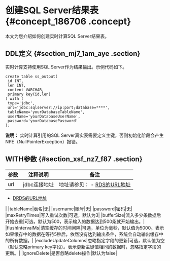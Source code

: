 # 创建SQL Server结果表 {#concept_186706 .concept}

本文为您介绍如何创建实时计算SQL Server结果表。

## DDL定义 {#section_mj7_1am_aye .section}

实时计算支持使用SQL Server作为结果输出。示例代码如下。

```language-sql
create table ss_output(
 id INT,
 len INT,
 content VARCHAR,
 primary key(id,len)
) with (
 type='jdbc',
 url='jdbc:sqlserver://ip:port;database=****',
 tableName='yourDatabaseTableName',
 userName='yourDatabaseUserName',
 password='yourDatabasePassword'
);
```

**说明：** 实时计算引用的SQL Server真实表需要定义主键，否则初始化阶段会产生NPE（NullPointerException）报错。

## WITH参数 {#section_xsf_nz7_f87 .section}

|参数|注释说明|备注|
|--|----|--|
|url|jdbc连接地址|地址请参见： -   [RDS的URL地址](https://help.aliyun.com/document_detail/26128.html?spm=5176.doc43185.6.581.rxQuNz)
-   [DRDS的URL地址](https://help.aliyun.com/document_detail/50084.html?spm=a2c4g.11186623.6.553.wR7Itn)

 |
|tableName|表名|无|
|username|账号|无|
|password|密码|无|
|maxRetryTimes|写入重试次数|可选，默认为3|
|bufferSize|流入多少条数据后开始去重|可选，默认为500，表示输入的数据达到500条就开始输出。|
|flushIntervalMs|清空缓存的时间间隔|可选，单位为毫秒，默认值为5000。表示如果缓存中的数据在等待5秒后，依然没有达到输出条件，系统会自动输出缓存中的所有数据。|
|excludeUpdateColumns|忽略指定字段的更新|可选，默认值为空（默认忽略primary key字段）。表示更新主键值相同的数据时，忽略指定字段的更新。|
|ignoreDelete|是否忽略delete操作|默认为false|

